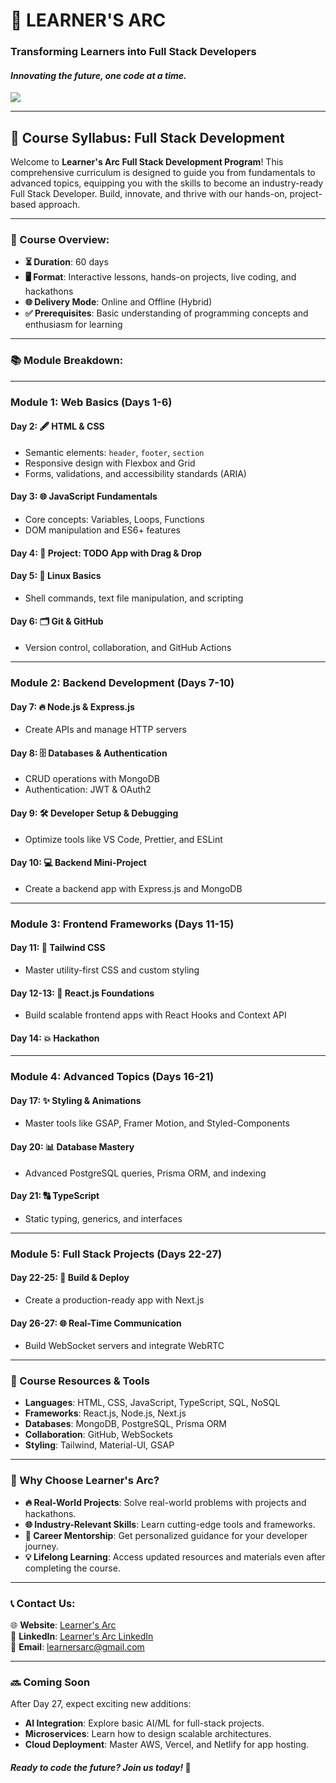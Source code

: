 # **🌟 LEARNER'S ARC**  
### **Transforming Learners into Full Stack Developers**  
#### *Innovating the future, one code at a time.*

![](logo.png)

---

## **🚀 Course Syllabus: Full Stack Development**  

Welcome to **Learner's Arc Full Stack Development Program**! This comprehensive curriculum is designed to guide you from fundamentals to advanced topics, equipping you with the skills to become an industry-ready Full Stack Developer. Build, innovate, and thrive with our hands-on, project-based approach.  

---

### **📅 Course Overview:**  
- **⏳ Duration**: 60 days  
- **🖥️ Format**: Interactive lessons, hands-on projects, live coding, and hackathons  
- **🌐 Delivery Mode**: Online and Offline (Hybrid)  
- **✅ Prerequisites**: Basic understanding of programming concepts and enthusiasm for learning

---

### **📚 Module Breakdown:**  

---

### **Module 1: Web Basics (Days 1-6)**  

#### **Day 2**: 🖋️ **HTML & CSS**  
- Semantic elements: `header`, `footer`, `section`  
- Responsive design with Flexbox and Grid  
- Forms, validations, and accessibility standards (ARIA)  

#### **Day 3**: 🌐 **JavaScript Fundamentals**  
- Core concepts: Variables, Loops, Functions  
- DOM manipulation and ES6+ features  

#### **Day 4**: 📝 **Project: TODO App with Drag & Drop**  

#### **Day 5**: 🐧 **Linux Basics**  
- Shell commands, text file manipulation, and scripting  

#### **Day 6**: 🗂️ **Git & GitHub**  
- Version control, collaboration, and GitHub Actions  

---

### **Module 2: Backend Development (Days 7-10)**  

#### **Day 7**: 🔥 **Node.js & Express.js**  
- Create APIs and manage HTTP servers  

#### **Day 8**: 🗄️ **Databases & Authentication**  
- CRUD operations with MongoDB  
- Authentication: JWT & OAuth2  

#### **Day 9**: 🛠️ **Developer Setup & Debugging**  
- Optimize tools like VS Code, Prettier, and ESLint  

#### **Day 10**: 💻 **Backend Mini-Project**  
- Create a backend app with Express.js and MongoDB  

---

### **Module 3: Frontend Frameworks (Days 11-15)**  

#### **Day 11**: 🎨 **Tailwind CSS**  
- Master utility-first CSS and custom styling  

#### **Day 12-13**: 🔄 **React.js Foundations**  
- Build scalable frontend apps with React Hooks and Context API  

#### **Day 14**: 💥 **Hackathon**  

---

### **Module 4: Advanced Topics (Days 16-21)**  

#### **Day 17**: ✨ **Styling & Animations**  
- Master tools like GSAP, Framer Motion, and Styled-Components  

#### **Day 20**: 📊 **Database Mastery**  
- Advanced PostgreSQL queries, Prisma ORM, and indexing  

#### **Day 21**: 🔠 **TypeScript**  
- Static typing, generics, and interfaces  

---

### **Module 5: Full Stack Projects (Days 22-27)**  

#### **Day 22-25**: 💼 **Build & Deploy**  
- Create a production-ready app with Next.js  

#### **Day 26-27**: 🌐 **Real-Time Communication**  
- Build WebSocket servers and integrate WebRTC  

---

### **🔧 Course Resources & Tools**  

- **Languages**: HTML, CSS, JavaScript, TypeScript, SQL, NoSQL  
- **Frameworks**: React.js, Node.js, Next.js  
- **Databases**: MongoDB, PostgreSQL, Prisma ORM  
- **Collaboration**: GitHub, WebSockets  
- **Styling**: Tailwind, Material-UI, GSAP  

---

### **🌟 Why Choose Learner's Arc?**  

- **🔥 Real-World Projects**: Solve real-world problems with projects and hackathons.  
- **🌐 Industry-Relevant Skills**: Learn cutting-edge tools and frameworks.  
- **🎯 Career Mentorship**: Get personalized guidance for your developer journey.  
- **💡 Lifelong Learning**: Access updated resources and materials even after completing the course.  

---

### **📞 Contact Us:**  

🌐 **Website**: [Learner's Arc](https://woc.learnersarc.com/)  
🔗 **LinkedIn**: [Learner's Arc LinkedIn](https://www.linkedin.com/company/learners-arc/)  
📧 **Email**: [learnersarc@gmail.com](learnersarc@gmail.com)  

---

### **🔜 Coming Soon**  

After Day 27, expect exciting new additions:  

- **AI Integration**: Explore basic AI/ML for full-stack projects.  
- **Microservices**: Learn how to design scalable architectures.  
- **Cloud Deployment**: Master AWS, Vercel, and Netlify for app hosting.  

#### *Ready to code the future? Join us today!* 🚀  
